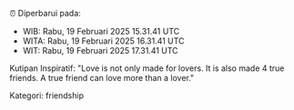 ⏰ Diperbarui pada:
- WIB: Rabu, 19 Februari 2025 15.31.41 UTC
- WITA: Rabu, 19 Februari 2025 16.31.41 UTC
- WIT: Rabu, 19 Februari 2025 17.31.41 UTC

Kutipan Inspiratif:
"Love is not only made for lovers. It is also made 4 true friends. A true friend can love more than a lover."


Kategori: friendship

